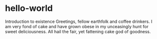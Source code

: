 # hello-world
Introduction to existence
Greetings, fellow earthfolk and coffee drinkers. I am very fond of cake and have grown obese in my unceasingly hunt for sweet deliciousness. All hail the fair, yet fattening cake god of goodness.
